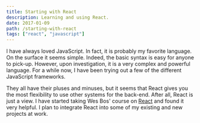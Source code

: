 ```yaml
---
title: Starting with React
description: Learning and using React.
date: 2017-01-09
path: /starting-with-react
tags: ["react", "javascript"]
---
```


I have always loved JavaScript. In fact, it is probably my favorite language. On the surface it seems simple. Indeed, the basic syntax is easy for anyone to pick-up. However, upon investigation, it is a very complex and powerful language. For a while now, I have been trying out a few of the different JavaScript frameworks.

They all have their pluses and minuses, but it seems that React gives you the most flexibility to use other systems for the back-end. After all, React is just a view. I have started taking Wes Bos' course on [React][1] and found it very helpful. I plan to integrate React into some of my existing and new projects at work.

[1]: https://reactforbeginners.com